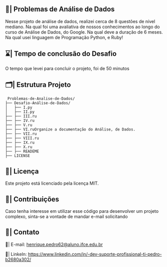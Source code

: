 ## 🎲| Problemas de Análise de Dados 

  Nesse projeto de análise de dados, realizei cerca de 8 questões de nível mediano. Na qual foi uma avaliativa de nossos conhecimentos ao longo do curso de Análise de Dados, do Google. Na qual deve a duração de 6 meses. Na qual usei linguagem de Programação Python, e Ruby!

  ## ⌛| Tempo de conclusão do Desafio 

  O tempo que levei para concluir o projeto, foi de 50 minutos 
  
 ## 🗂️| Estrutura Projeto    
           
```             
 Problemas-de-Analise-de-Dados/         
├── Desafio-Análise-de-Dados/   
│   ├── I.py   
│   ├── II.py        
├── ├── III.ru       
├── ├── IV.ru  
├── ├── V.ru
├── ├── VI.ruOrganize a documentação do Análise, de Dados.
├── ├── VII.ru
├── ├── VIII.ru
├── ├── IX.ru
├── ├── X.ru
├── ├── READEME
├── LICENSE
``` 

 ## 📑| Licença

 Este projeto está licenciado pela licença MIT.

## 👥| Contribuições

Caso tenha interesse em utilizar esse código para desenvolver um projeto complexo, sinta-se a vontade de mandar e-mail solicitando

## 📧| Contato 

 📩| E-mail: henrique.pedro62@aluno.ifce.edu.br

 📱| Linkeln: https://www.linkedin.com/in/-dev-suporte-profissional-ti-pedro-b2680a302/
  

